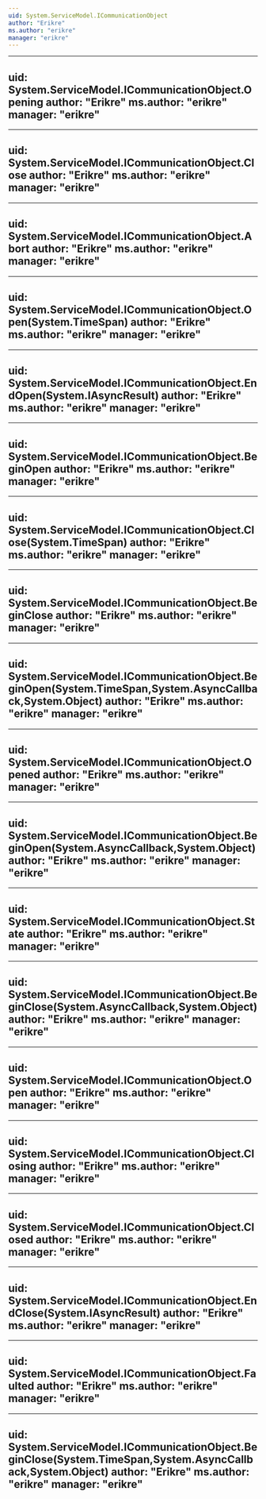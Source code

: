 ```yaml
---
uid: System.ServiceModel.ICommunicationObject
author: "Erikre"
ms.author: "erikre"
manager: "erikre"
---
```


---
uid: System.ServiceModel.ICommunicationObject.Opening
author: "Erikre"
ms.author: "erikre"
manager: "erikre"
---

---
uid: System.ServiceModel.ICommunicationObject.Close
author: "Erikre"
ms.author: "erikre"
manager: "erikre"
---

---
uid: System.ServiceModel.ICommunicationObject.Abort
author: "Erikre"
ms.author: "erikre"
manager: "erikre"
---

---
uid: System.ServiceModel.ICommunicationObject.Open(System.TimeSpan)
author: "Erikre"
ms.author: "erikre"
manager: "erikre"
---

---
uid: System.ServiceModel.ICommunicationObject.EndOpen(System.IAsyncResult)
author: "Erikre"
ms.author: "erikre"
manager: "erikre"
---

---
uid: System.ServiceModel.ICommunicationObject.BeginOpen
author: "Erikre"
ms.author: "erikre"
manager: "erikre"
---

---
uid: System.ServiceModel.ICommunicationObject.Close(System.TimeSpan)
author: "Erikre"
ms.author: "erikre"
manager: "erikre"
---

---
uid: System.ServiceModel.ICommunicationObject.BeginClose
author: "Erikre"
ms.author: "erikre"
manager: "erikre"
---

---
uid: System.ServiceModel.ICommunicationObject.BeginOpen(System.TimeSpan,System.AsyncCallback,System.Object)
author: "Erikre"
ms.author: "erikre"
manager: "erikre"
---

---
uid: System.ServiceModel.ICommunicationObject.Opened
author: "Erikre"
ms.author: "erikre"
manager: "erikre"
---

---
uid: System.ServiceModel.ICommunicationObject.BeginOpen(System.AsyncCallback,System.Object)
author: "Erikre"
ms.author: "erikre"
manager: "erikre"
---

---
uid: System.ServiceModel.ICommunicationObject.State
author: "Erikre"
ms.author: "erikre"
manager: "erikre"
---

---
uid: System.ServiceModel.ICommunicationObject.BeginClose(System.AsyncCallback,System.Object)
author: "Erikre"
ms.author: "erikre"
manager: "erikre"
---

---
uid: System.ServiceModel.ICommunicationObject.Open
author: "Erikre"
ms.author: "erikre"
manager: "erikre"
---

---
uid: System.ServiceModel.ICommunicationObject.Closing
author: "Erikre"
ms.author: "erikre"
manager: "erikre"
---

---
uid: System.ServiceModel.ICommunicationObject.Closed
author: "Erikre"
ms.author: "erikre"
manager: "erikre"
---

---
uid: System.ServiceModel.ICommunicationObject.EndClose(System.IAsyncResult)
author: "Erikre"
ms.author: "erikre"
manager: "erikre"
---

---
uid: System.ServiceModel.ICommunicationObject.Faulted
author: "Erikre"
ms.author: "erikre"
manager: "erikre"
---

---
uid: System.ServiceModel.ICommunicationObject.BeginClose(System.TimeSpan,System.AsyncCallback,System.Object)
author: "Erikre"
ms.author: "erikre"
manager: "erikre"
---
